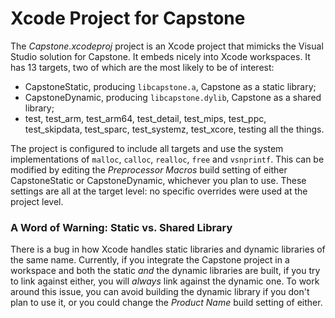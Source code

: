 Xcode Project for Capstone
================================================================================

The *Capstone.xcodeproj* project is an Xcode project that mimicks the Visual
Studio solution for Capstone. It embeds nicely into Xcode workspaces. It has 13
targets, two of which are the most likely to be of interest:

* CapstoneStatic, producing `libcapstone.a`, Capstone as a static library;
* CapstoneDynamic, producing `libcapstone.dylib`, Capstone as a shared library;
* test, test_arm, test_arm64, test_detail, test_mips, test_ppc, test_skipdata,
	test_sparc, test_systemz, test_xcore, testing all the things.

The project is configured to include all targets and use the system
implementations of `malloc`, `calloc`, `realloc`, `free` and `vsnprintf`. This
can be modified by editing the *Preprocessor Macros* build setting of either
CapstoneStatic or CapstoneDynamic, whichever you plan to use. These settings are
all at the target level: no specific overrides were used at the project level.

### A Word of Warning: Static vs. Shared Library

There is a bug in how Xcode handles static libraries and dynamic libraries of
the same name. Currently, if you integrate the Capstone project in a workspace
and both the static *and* the dynamic libraries are built, if you try to link
against either, you will *always* link against the dynamic one. To work around
this issue, you can avoid building the dynamic library if you don't plan to use
it, or you could change the *Product Name* build setting of either.